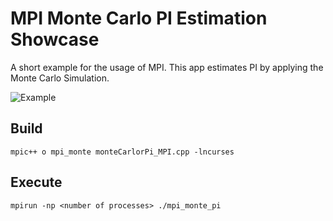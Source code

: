 # MPI Monte Carlo PI Estimation Showcase

A short example for the usage of MPI. This app estimates PI by applying the Monte Carlo Simulation.

![Example](./example.gif)

## Build

```
mpic++ o mpi_monte monteCarlorPi_MPI.cpp -lncurses
```

## Execute

```
mpirun -np <number of processes> ./mpi_monte_pi
```
